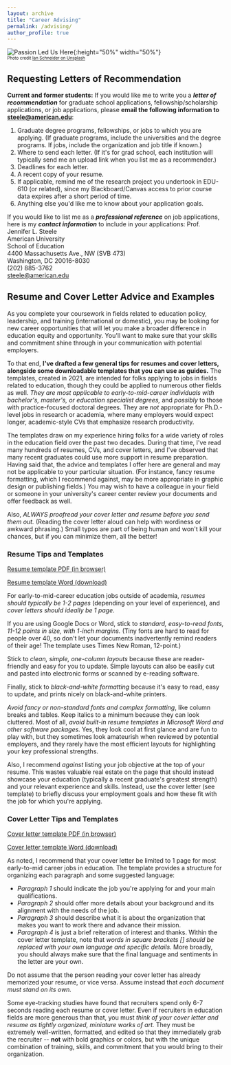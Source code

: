 ```yaml
---
layout: archive
title: "Career Advising"
permalink: /advising/
author_profile: true
---
```


![Passion Led Us Here](/images/ian-schneider-TamMbr4okv4-unsplash.jpg){:height="50%" width="50%"}  
<sub><sup>Photo credit [Ian Schneider on Unsplash](https://unsplash.com/photos/TamMbr4okv4?utm_source=unsplash&utm_medium=referral&utm_content=creditShareLink)</sup></sub> 

## Requesting Letters of Recommendation

**Current and former students:** If you would like me to write you a ***letter of recommendation*** for graduate school applications, fellowship/scholarship applications, or job applications, 
please **email the following information to [steele@american.edu](mailto:steele@american.edu)**:

1. Graduate degree programs, fellowships, or jobs to which you are applying.
   (If graduate programs, include the universities and the degree programs. If jobs, include the organization and job title if known.)
2. Where to send each letter. (If it's for grad school, each institution will typically send me an upload link when you list me as a recommender.)
3. Deadlines for each letter.
4. A recent copy of your resume.
5. If applicable, remind me of the research project you undertook in EDU-610 (or related), 
   since my Blackboard/Canvas access to prior course data expires after a short period of time.
6. Anything else you'd like me to know about your application goals.

If you would like to list me as a ***professional reference*** on job applications, here is my ***contact information*** to include in your applications:
Prof. Jennifer L. Steele  
American University  
School of Education  
4400 Massachusetts Ave., NW (SVB 473)  
Washington, DC 20016-8030  
(202) 885-3762  
steele@american.edu  

## Resume and Cover Letter Advice and Examples

As you complete your coursework in fields related to education policy, leadership, and training (international or domestic), 
you may be looking for new career opportunities that will let you make a broader difference in education equity and opportunity. 
You'll want to make sure that your skills and commitment shine through in your communication with potential employers.
 
To that end, **I've drafted a few general tips for resumes and cover letters, alongside some downloadable templates that you can use as guides.** 
The templates, created in 2021, are intended for folks applying to jobs in fields related to education, though they could be applied to
numerous other fields as well. *They are most applicable to early-to-mid-career individuals with bachelor's, master's, 
or education specialist degrees,* and *possibly* to those with practice-focused doctoral degrees. They are *not* appropriate for Ph.D.-level 
jobs in research or academia, where many employers would expect longer, academic-style CVs that emphasize research productivity. 

The templates draw on my experience hiring folks for a wide variety of roles in the education field over the past two decades. During that time,
I've read many hundreds of resumes, CVs, and cover letters, and I've observed that many recent graduates could use more support in resume preparation. 
Having said that, the advice and templates I offer here are general and may not be applicable to your particular situation. 
(For instance, fancy resume formatting, which I recommend against, may be more appropriate in graphic design or publishing fields.) You may wish to have a
colleague in your field or someone in your university's career center review your documents and offer feedback as well. 

Also, *ALWAYS proofread your cover letter and resume before you send them out.* (Reading the cover letter aloud can help with wordiness or awkward phrasing.) 
Small typos are part of being human and won't kill your chances, but if you can minimize them, all the better!

### Resume Tips and Templates

[Resume template PDF (in browser)](/files/Steele_Resume_Template_MEd_MA_Education.pdf)

[Resume template Word (download)](/files/Steele_Resume_Template_MEd_MA_Education.docx)

For early-to-mid-career education jobs outside of academia, *resumes should typically be 1-2 pages* (depending on your level of experience), and *cover letters 
should ideally be 1 page*. 

If you are using Google Docs or Word, stick to *standard, easy-to-read fonts, 11-12 points in size, with 1-inch margins.* (Tiny fonts are hard to read for people over 40, so don't let your documents inadvertently remind readers of their age! The template uses 
Times New Roman, 12-point.)

Stick to *clean, simple, one-column layouts* because these are reader-friendly and easy for you to update. Simple layouts can also be easily 
cut and pasted into electronic forms or scanned by e-reading software. 

Finally, stick to *black-and-white formatting* because it's easy to read, easy to update, and prints nicely on black-and-white printers.

*Avoid fancy or non-standard fonts and complex formatting*, like column breaks and tables. Keep italics to a minimum because they can look cluttered.
Most of all, *avoid built-in resume templates in Microsoft Word and other software packages.* Yes, they look cool at first glance and are fun to play with, 
but they sometimes look amateurish when reviewed by potential employers, and they rarely have the most efficient layouts for highlighting your 
key professional strengths.

Also, I recommend *against* listing your job objective at the top of your resume. This wastes valuable real estate on the page that should instead
showcase your education (typically a recent graduate's greatest strength) and your relevant experience and skills. Instead, use the cover letter 
(see template) to briefly discuss your employment goals and how these fit with the job for which you're applying.

### Cover Letter Tips and Templates

[Cover letter template PDF (in browser)](/files/Steele_CoverLetter_Template_MEd_MA_Education.pdf)

[Cover letter template Word (download)](/files/Steele_CoverLetter_Template_MEd_MA_Education.docx)

As noted, I recommend that your cover letter be limited to 1 page for most early-to-mid career jobs in education. The template provides a structure 
for organizing each paragraph and some suggested language: 
- *Paragraph 1* should indicate the job you're applying for and your main qualifications. 
- *Paragraph 2* should offer more details about your background and its alignment with the needs of the job. 
- *Paragraph 3* should describe what it is about the organization that makes you want to work there and advance their mission. 
- *Paragraph 4* is just a brief reiteration of interest and thanks. 
Within the cover letter template, note that *words in square brackets [] should be replaced with your own language and specific details.* 
More broadly, you should always make sure that the final language and sentiments in the letter are your own.

Do not assume that the person reading your cover letter has already memorized your resume, or vice versa. Assume instead that
*each document must stand on its own.* 

Some eye-tracking studies have found that recruiters spend only 6-7 seconds reading each resume or cover letter. 
Even if recruiters in education fields are more generous than that, you must *think of your cover letter and resume as tightly organized, miniature works 
of art.* They must be extremely well-written, formatted, and edited so that they immediately grab the recruiter -- **not** with bold graphics or colors, 
but with the unique combination of training, skills, and commitment that you would bring to their organization. 
